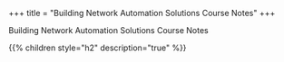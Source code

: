 +++
title = "Building Network Automation Solutions Course Notes"
+++

Building Network Automation Solutions Course Notes

{{% children style="h2" description="true" %}}